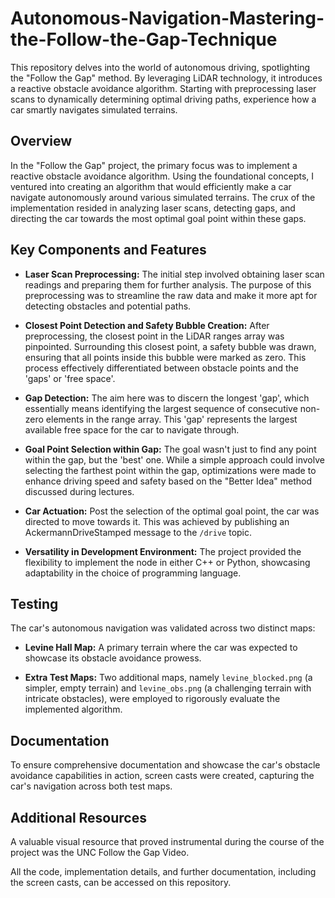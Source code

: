 # Autonomous-Navigation-Mastering-the-Follow-the-Gap-Technique
This repository delves into the world of autonomous driving, spotlighting the "Follow the Gap" method. By leveraging LiDAR technology, it introduces a reactive obstacle avoidance algorithm. Starting with preprocessing laser scans to dynamically determining optimal driving paths, experience how a car smartly navigates simulated terrains.


## Overview

In the "Follow the Gap" project, the primary focus was to implement a reactive obstacle avoidance algorithm. Using the foundational concepts, I ventured into creating an algorithm that would efficiently make a car navigate autonomously around various simulated terrains. The crux of the implementation resided in analyzing laser scans, detecting gaps, and directing the car towards the most optimal goal point within these gaps.

## Key Components and Features

- **Laser Scan Preprocessing:** The initial step involved obtaining laser scan readings and preparing them for further analysis. The purpose of this preprocessing was to streamline the raw data and make it more apt for detecting obstacles and potential paths.

- **Closest Point Detection and Safety Bubble Creation:** After preprocessing, the closest point in the LiDAR ranges array was pinpointed. Surrounding this closest point, a safety bubble was drawn, ensuring that all points inside this bubble were marked as zero. This process effectively differentiated between obstacle points and the 'gaps' or 'free space'.

- **Gap Detection:** The aim here was to discern the longest 'gap', which essentially means identifying the largest sequence of consecutive non-zero elements in the range array. This 'gap' represents the largest available free space for the car to navigate through.

- **Goal Point Selection within Gap:** The goal wasn't just to find any point within the gap, but the 'best' one. While a simple approach could involve selecting the farthest point within the gap, optimizations were made to enhance driving speed and safety based on the "Better Idea" method discussed during lectures.

- **Car Actuation:** Post the selection of the optimal goal point, the car was directed to move towards it. This was achieved by publishing an AckermannDriveStamped message to the `/drive` topic.

- **Versatility in Development Environment:** The project provided the flexibility to implement the node in either C++ or Python, showcasing adaptability in the choice of programming language.

## Testing

The car's autonomous navigation was validated across two distinct maps:

- **Levine Hall Map:** A primary terrain where the car was expected to showcase its obstacle avoidance prowess.

- **Extra Test Maps:** Two additional maps, namely `levine_blocked.png` (a simpler, empty terrain) and `levine_obs.png` (a challenging terrain with intricate obstacles), were employed to rigorously evaluate the implemented algorithm.

  

## Documentation

To ensure comprehensive documentation and showcase the car's obstacle avoidance capabilities in action, screen casts were created, capturing the car's navigation across both test maps.

## Additional Resources

A valuable visual resource that proved instrumental during the course of the project was the UNC Follow the Gap Video.

All the code, implementation details, and further documentation, including the screen casts, can be accessed on this repository.
